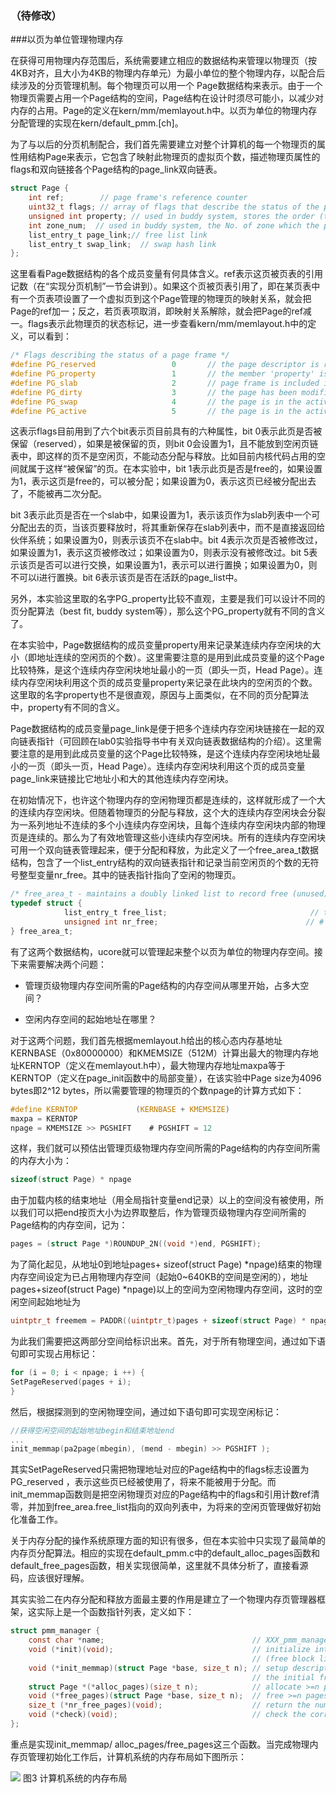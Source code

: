 ### （待修改）

###以页为单位管理物理内存

在获得可用物理内存范围后，系统需要建立相应的数据结构来管理以物理页（按4KB对齐，且大小为4KB的物理内存单元）为最小单位的整个物理内存，以配合后续涉及的分页管理机制。每个物理页可以用一个
Page数据结构来表示。由于一个物理页需要占用一个Page结构的空间，Page结构在设计时须尽可能小，以减少对内存的占用。Page的定义在kern/mm/memlayout.h中。以页为单位的物理内存分配管理的实现在kern/default\_pmm.[ch]。

为了与以后的分页机制配合，我们首先需要建立对整个计算机的每一个物理页的属性用结构Page来表示，它包含了映射此物理页的虚拟页个数，描述物理页属性的flags和双向链接各个Page结构的page\_link双向链表。
```c
struct Page {
    int ref;        // page frame's reference counter
    uint32_t flags; // array of flags that describe the status of the page frame
    unsigned int property; // used in buddy system, stores the order (the X in 2^X) of the continuous memory block
    int zone_num;  // used in buddy system, the No. of zone which the page belongs to
    list_entry_t page_link;// free list link
    list_entry_t swap_link;  // swap hash link
};
```
这里看看Page数据结构的各个成员变量有何具体含义。ref表示这页被页表的引用记数（在“实现分页机制”一节会讲到）。如果这个页被页表引用了，即在某页表中有一个页表项设置了一个虚拟页到这个Page管理的物理页的映射关系，就会把Page的ref加一；反之，若页表项取消，即映射关系解除，就会把Page的ref减一。flags表示此物理页的状态标记，进一步查看kern/mm/memlayout.h中的定义，可以看到：
```c
/* Flags describing the status of a page frame */
#define PG_reserved                 0       // the page descriptor is reserved for kernel or unusable
#define PG_property                 1       // the member 'property' is valid
#define PG_slab                     2       // page frame is included in a slab
#define PG_dirty                    3       // the page has been modified
#define PG_swap                     4       // the page is in the active or inactive page list (and swap hash table)
#define PG_active                   5       // the page is in the active page list
```
这表示flags目前用到了六个bit表示页目前具有的六种属性，bit 0表示此页是否被保留（reserved），如果是被保留的页，则bit 0会设置为1，且不能放到空闲页链表中，即这样的页不是空闲页，不能动态分配与释放。比如目前内核代码占用的空间就属于这样“被保留”的页。在本实验中，bit 1表示此页是否是free的，如果设置为1，表示这页是free的，可以被分配；如果设置为0，表示这页已经被分配出去了，不能被再二次分配。

[^已添加]: 上述memlayout.h中添加了PG_dirty等flag，在struct Page中添加了 zone_num swap_link
[^待检查]: 下面是对添加的flags的解释

bit 3表示此页是否在一个slab中，如果设置为1，表示该页作为slab列表中一个可分配出去的页，当该页要释放时，将其重新保存在slab列表中，而不是直接返回给伙伴系统；如果设置为0，则表示该页不在slab中。bit 4表示次页是否被修改过，如果设置为1，表示这页被修改过；如果设置为0，则表示没有被修改过。bit 5表示该页是否可以进行交换，如果设置为1，表示可以进行置换；如果设置为0，则不可以i进行置换。bit 6表示该页是否在活跃的page_list中。

[^待添加]: 此处应当添加bit 6设置为不同值的含义

另外，本实验这里取的名字PG\_property比较不直观，主要是我们可以设计不同的页分配算法（best fit, buddy system等），那么这个PG\_property就有不同的含义了。

在本实验中，Page数据结构的成员变量property用来记录某连续内存空闲块的大小（即地址连续的空闲页的个数）。这里需要注意的是用到此成员变量的这个Page比较特殊，是这个连续内存空闲块地址最小的一页（即头一页，Head Page）。连续内存空闲块利用这个页的成员变量property来记录在此块内的空闲页的个数。这里取的名字property也不是很直观，原因与上面类似，在不同的页分配算法中，property有不同的含义。

Page数据结构的成员变量page\_link是便于把多个连续内存空闲块链接在一起的双向链表指针（可回顾在lab0实验指导书中有关双向链表数据结构的介绍）。这里需要注意的是用到此成员变量的这个Page比较特殊，是这个连续内存空闲块地址最小的一页（即头一页，Head Page）。连续内存空闲块利用这个页的成员变量page\_link来链接比它地址小和大的其他连续内存空闲块。

在初始情况下，也许这个物理内存的空闲物理页都是连续的，这样就形成了一个大的连续内存空闲块。但随着物理页的分配与释放，这个大的连续内存空闲块会分裂为一系列地址不连续的多个小连续内存空闲块，且每个连续内存空闲块内部的物理页是连续的。那么为了有效地管理这些小连续内存空闲块。所有的连续内存空闲块可用一个双向链表管理起来，便于分配和释放，为此定义了一个free\_area\_t数据结构，包含了一个list\_entry结构的双向链表指针和记录当前空闲页的个数的无符号整型变量nr\_free。其中的链表指针指向了空闲的物理页。
```c
/* free_area_t - maintains a doubly linked list to record free (unused) pages */
typedef struct {
            list_entry_t free_list;                                // the list header
            unsigned int nr_free;                                 // # of free pages in this free list
} free_area_t;
```
有了这两个数据结构，ucore就可以管理起来整个以页为单位的物理内存空间。接下来需要解决两个问题：

- 管理页级物理内存空间所需的Page结构的内存空间从哪里开始，占多大空间？

- 空闲内存空间的起始地址在哪里？

  [^待检查]: 该处修改了maxpa计算的方式以及npage的计算方式

对于这两个问题，我们首先根据memlayout.h给出的核心态内存基地址KERNBASE（0x80000000）和KMEMSIZE（512M）计算出最大的物理内存地址KERNTOP（定义在memlayout.h中），最大物理内存地址maxpa等于KERNTOP（定义在page\_init函数中的局部变量），在该实验中Page size为4096 bytes即2^12 bytes，所以需要管理的物理页的个数npage的计算方式如下：

```c
#define KERNTOP             (KERNBASE + KMEMSIZE)
maxpa = KERNTOP
npage = KMEMSIZE >> PGSHIFT    # PGSHIFT = 12
```
这样，我们就可以预估出管理页级物理内存空间所需的Page结构的内存空间所需的内存大小为：
```c
sizeof(struct Page) * npage
```
由于加载内核的结束地址（用全局指针变量end记录）以上的空间没有被使用，所以我们可以把end按页大小为边界取整后，作为管理页级物理内存空间所需的Page结构的内存空间，记为：
```c
pages = (struct Page *)ROUNDUP_2N((void *)end, PGSHIFT); 
```
为了简化起见，从地址0到地址pages+ sizeof(struct Page) \*npage)结束的物理内存空间设定为已占用物理内存空间（起始0\~640KB的空间是空闲的），地址pages+sizeof(struct Page) \*npage)以上的空间为空闲物理内存空间，这时的空闲空间起始地址为

```c
uintptr_t freemem = PADDR((uintptr_t)pages + sizeof(struct Page) * npage);
```
为此我们需要把这两部分空间给标识出来。首先，对于所有物理空间，通过如下语句即可实现占用标记：
```c
for (i = 0; i < npage; i ++) {
SetPageReserved(pages + i);
}
```
然后，根据探测到的空闲物理空间，通过如下语句即可实现空闲标记：
```c
//获得空闲空间的起始地址begin和结束地址end
...
init_memmap(pa2page(mbegin), (mend - mbegin) >> PGSHIFT );
```
其实SetPageReserved只需把物理地址对应的Page结构中的flags标志设置为PG\_reserved
，表示这些页已经被使用了，将来不能被用于分配。而init\_memmap函数则是把空闲物理页对应的Page结构中的flags和引用计数ref清零，并加到free\_area.free\_list指向的双向列表中，为将来的空闲页管理做好初始化准备工作。

关于内存分配的操作系统原理方面的知识有很多，但在本实验中只实现了最简单的内存页分配算法。相应的实现在default\_pmm.c中的default\_alloc\_pages函数和default\_free\_pages函数，相关实现很简单，这里就不具体分析了，直接看源码，应该很好理解。

其实实验二在内存分配和释放方面最主要的作用是建立了一个物理内存页管理器框架，这实际上是一个函数指针列表，定义如下：
```c
struct pmm_manager {
    const char *name;                                 // XXX_pmm_manager's name
    void (*init)(void);                               // initialize internal description&management data structure
                                                      // (free block list, number of free block) of XXX_pmm_manager 
    void (*init_memmap)(struct Page *base, size_t n); // setup description&management data structcure according to
                                                      // the initial free physical memory space 
    struct Page *(*alloc_pages)(size_t n);            // allocate >=n pages, depend on the allocation algorithm 
    void (*free_pages)(struct Page *base, size_t n);  // free >=n pages with "base" addr of Page descriptor structures(memlayout.h)
    size_t (*nr_free_pages)(void);                    // return the number of free pages 
    void (*check)(void);                              // check the correctness of XXX_pmm_manager 
};
```
重点是实现init\_memmap/ alloc\_pages/free\_pages这三个函数。当完成物理内存页管理初始化工作后，计算机系统的内存布局如下图所示：

[^待修改]: 内存布局需修改

![](../lab2_figs/image003.png)
图3 计算机系统的内存布局

